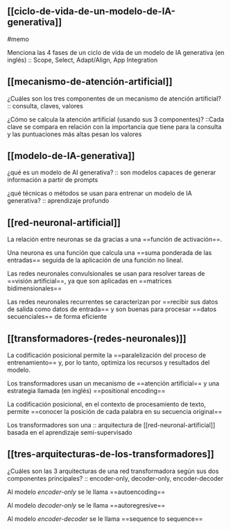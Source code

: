 ## [[ciclo-de-vida-de-un-modelo-de-IA-generativa]]
#memo 

Menciona las 4 fases de un ciclo de vida de un modelo de IA generativa (en inglés) :: Scope, Select, Adapt/Align, App Integration <!--SR:!2024-03-28,3,150-->

## [[mecanismo-de-atención-artificial]]

¿Cuáles son los tres componentes de un mecanismo de atención artificial? :: consulta, claves, valores <!--SR:!2024-05-10,46,230-->

¿Cómo se calcula la atención artificial (usando sus 3 componentes)? ::Cada clave se compara en relación con la importancia que tiene para la consulta y las puntuaciones más altas pesan los valores <!--SR:!2024-03-28,3,150-->

## [[modelo-de-IA-generativa]]

¿qué es un modelo de AI generativa? :: son modelos capaces de generar información a partir de prompts <!--SR:!2024-07-17,114,230-->

¿qué técnicas o métodos se usan para entrenar un modelo de IA generativa? :: aprendizaje profundo <!--SR:!2024-04-05,69,250-->

## [[red-neuronal-artificial]]

La relación entre neuronas se da gracias a una ==función de activación==. <!--SR:!2024-04-07,13,221-->

Una neurona es una función que calcula una ==suma ponderada de las entradas== seguida de la aplicación de una función no lineal. <!--SR:!2024-03-27,1,130-->

Las redes neuronales convulsionales se usan para resolver tareas de ==visión artificial==, ya que son aplicadas en ==matrices bidimensionales== <!--SR:!2024-03-28,43,281!2024-05-05,41,292-->

Las redes neuronales recurrentes se caracterizan por ==recibir sus datos de salida como datos de entrada== y son buenas para procesar ==datos secuenciales== de forma eficiente <!--SR:!2024-04-10,16,241!2024-04-01,7,232-->

## [[transformadores-(redes-neuronales)]]

La codificación posicional permite la ==paralelización del proceso de entrenamiento== y, por lo tanto, optimiza los recursos y resultados del modelo. <!--SR:!2024-04-15,21,210-->

Los transformadores usan un mecanismo de ==atención artificial== y una estrategia llamada (en inglés) ==positional encoding== <!--SR:!2024-04-03,67,250!2024-08-21,149,312-->

La codificación posicional, en el contexto de procesamiento de texto, permite ==conocer la posición de cada palabra en su secuencia original== <!--SR:!2024-04-05,11,190-->

Los transformadores son una :: arquitectura de [[red-neuronal-artificial]] basada en el aprendizaje semi-supervisado <!--SR:!2024-03-29,4,186-->

## [[tres-arquitecturas-de-los-transformadores]]

¿Cuáles son las 3 arquitecturas de una red transformadora según sus dos componentes principales? :: encoder-only, decoder-only, encoder-decoder <!--SR:!2024-04-30,94,270-->

Al modelo *encoder-only* se le llama ==autoencoding== <!--SR:!2024-07-15,112,230-->

Al modelo *decoder-only* se le llama ==autoregresive== <!--SR:!2024-04-20,26,190-->

Al modelo *encoder-decoder* se le llama ==sequence to sequence== <!--SR:!2024-05-22,58,230-->
